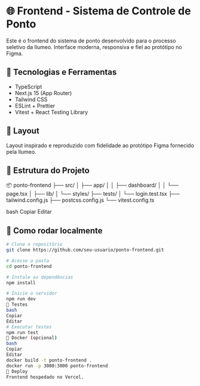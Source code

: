 # 🌐 Frontend - Sistema de Controle de Ponto

Este é o frontend do sistema de ponto desenvolvido para o processo seletivo da Ilumeo. Interface moderna, responsiva e fiel ao protótipo no Figma.

## 🚀 Tecnologias e Ferramentas

- TypeScript
- Next.js 15 (App Router)
- Tailwind CSS
- ESLint + Prettier
- Vitest + React Testing Library

## 🎨 Layout

Layout inspirado e reproduzido com fidelidade ao protótipo Figma fornecido pela Ilumeo.

## 📁 Estrutura do Projeto

📦 ponto-frontend
├── src/
│ ├── app/
│ │ ├── dashboard/
│ │ └── page.tsx
│ ├── lib/
│ └── styles/
├── tests/
│ └── login.test.tsx
├── tailwind.config.js
├── postcss.config.js
└── vitest.config.ts

bash
Copiar
Editar

## 🔧 Como rodar localmente

```bash
# Clone o repositório
git clone https://github.com/seu-usuario/ponto-frontend.git

# Acesse a pasta
cd ponto-frontend

# Instale as dependências
npm install

# Inicie o servidor
npm run dev
🧪 Testes
bash
Copiar
Editar
# Executar testes
npm run test
🐳 Docker (opcional)
bash
Copiar
Editar
docker build -t ponto-frontend .
docker run -p 3000:3000 ponto-frontend
🔗 Deploy
Frontend hospedado no Vercel.
